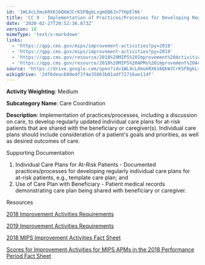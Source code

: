 ```yaml
---
id: '1WL4cLXmukRX616QkWJCrK5FBgkLsgmOQ6Jn7YHpElNk'
title: 'CC 9 - Implementation of Practices/Processes for Developing Regular Individual Care Plans'
date: '2020-02-27T20:52:36.873Z'
version: 18
mimeType: 'text/x-markdown'
links:
  - 'https://qpp.cms.gov/mips/improvement-activities?py=2018'
  - 'https://qpp.cms.gov/mips/improvement-activities?py=2019'
  - 'https://qpp.cms.gov/resource/2018%20MIPS%20Improvement%20Activities%20Fact%20Sheet'
  - 'https://qpp.cms.gov/resource/2018%20MIPS%20APMs%20improvement%20Activities%20scores%20fact%20sheet'
source: 'https://drive.google.com/open?id=1WL4cLXmukRX616QkWJCrK5FBgkLsgmOQ6Jn7YHpElNk'
wikigdrive: '2df6deac680edf3f4e35063b01adf72716ae114f'
---
```

**Activity Weighting**: Medium

**Subcategory Name**: Care Coordination

**Description**: Implementation of practices/processes, including a discussion on care, to develop regularly updated individual care plans for at-risk patients that are shared with the beneficiary or caregiver(s). Individual care plans should include consideration of a patient's goals and priorities, as well as desired outcomes of care.

Supporting Documentation

1. Individual Care Plans for At-Risk Patients - Documented practices/processes for developing regularly individual care plans for at-risk patients, e.g., template care plan; and
2. Use of Care Plan with Beneficiary - Patient medical records demonstrating care plan being shared with beneficiary or caregiver.

Resources

[2018 Improvement Activities Requirements](https://qpp.cms.gov/mips/improvement-activities?py=2018)

[2019 Improvement Activities Requirements](https://qpp.cms.gov/mips/improvement-activities?py=2019)

[2018 MIPS Improvement Activities Fact Sheet](https://qpp.cms.gov/resource/2018%20MIPS%20Improvement%20Activities%20Fact%20Sheet)

[Scores for Improvement Activities for MIPS APMs in the 2018 Performance Period Fact Sheet](https://qpp.cms.gov/resource/2018%20MIPS%20APMs%20improvement%20Activities%20scores%20fact%20sheet)
